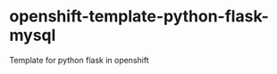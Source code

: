 openshift-template-python-flask-mysql
=====================================

Template for python flask in openshift
